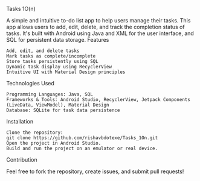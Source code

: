 Tasks 1O(n)

A simple and intuitive to-do list app to help users manage their tasks. This app allows users to add, edit, delete, and track the completion status of tasks. It's built with Android using Java and XML for the user interface, and SQL for persistent data storage.
Features

    Add, edit, and delete tasks
    Mark tasks as complete/incomplete
    Store tasks persistently using SQL
    Dynamic task display using RecyclerView
    Intuitive UI with Material Design principles

Technologies Used

    Programming Languages: Java, SQL
    Frameworks & Tools: Android Studio, RecyclerView, Jetpack Components (LiveData, ViewModel), Material Design
    Database: SQLite for task data persistence

Installation

    Clone the repository:
    git clone https://github.com/rishavbdotexe/Tasks_1On.git
    Open the project in Android Studio.
    Build and run the project on an emulator or real device.

Contribution

Feel free to fork the repository, create issues, and submit pull requests!
